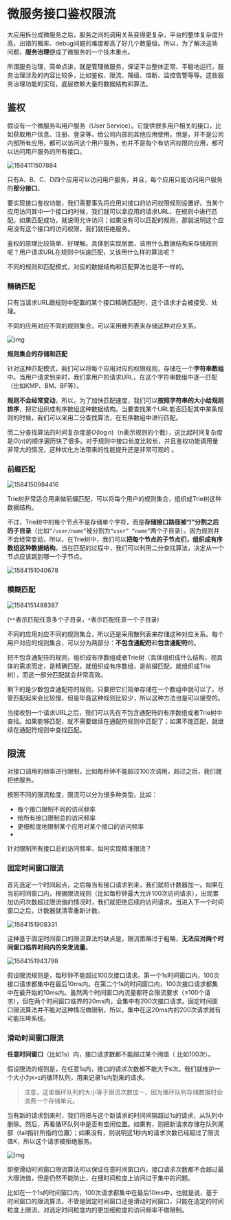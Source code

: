 # 微服务接口鉴权限流

大应用拆分成微服务之后，服务之间的调用关系变得更复杂，平台的整体复杂度升高，出错的概率、debug问题的难度都高了好几个数量级。所以，为了解决这些问题，**服务治理**便成了微服务的一个技术重点。

所谓服务治理，简单点讲，就是管理微服务，保证平台整体正常、平稳地运行。服务治理涉及的内容比较多，比如鉴权、限流、降级、熔断、监控告警等等。这些服务治理功能的实现，底层依赖大量的数据结构和算法。



## 鉴权

假设有一个微服务叫用户服务（User Service）。它提供很多用户相关的接口，比如获取用户信息、注册、登录等，给公司内部的其他应用使用。但是，并不是公司内部所有应用，都可以访问这个用户服务，也并不是每个有访问权限的应用，都可以访问用户服务的所有接口。

![1584111507884](wei-fu-wu-jie-kou-jian-quan-xian-liu.assets/1584111507884.png)

只有A、B、C、D四个应用可以访问用户服务，并且，每个应用只能访问用户服务的**部分接口**。

要实现接口鉴权功能，我们需要事先将应用对接口的访问权限规则设置好。当某个应用访问其中一个接口的时候，我们就可以拿应用的请求URL，在规则中进行匹配。如果匹配成功，就说明允许访问；如果没有可以匹配的规则，那就说明这个应用没有这个接口的访问权限，我们就拒绝服务。

鉴权的原理比较简单、好理解。具体到实现层面，该用什么数据结构来存储规则呢？用户请求URL在规则中快速匹配，又该用什么样的算法呢？

不同的规则和匹配模式，对应的数据结构和匹配算法也是不一样的。

### 精确匹配

只有当请求URL跟规则中配置的某个接口精确匹配时，这个请求才会被接受、处理。

不同的应用对应不同的规则集合，可以采用散列表来存储这种对应关系。

![img](wei-fu-wu-jie-kou-jian-quan-xian-liu.assets/855094-20200120172209012-1520179115.png)



**规则集合的存储和匹配**

针对这种匹配模式，我们可以将每个应用对应的权限规则，存储在一个**字符串数组**中。当用户请求到来时，我们拿用户的请求URL，在这个字符串数组中逐一匹配（比如KMP、BM、BF等）。

**规则不会经常变动**，所以，为了加快匹配速度，我们可以**按照字符串的大小给规则排序**，把它组织成有序数组这种数据结构。当要查找某个URL能否匹配其中某条规则的时候，我们可以采用二分查找算法，在有序数组中进行匹配。

而二分查找算法的时间复杂度是$O(\log n)$（n表示规则的个数），这比起时间复杂度是$O(n)$的顺序遍历快了很多。对于规则中接口长度比较长，并且鉴权功能调用量非常大的情况，这种优化方法带来的性能提升还是非常可观的 。



### 前缀匹配

![1584150984416](wei-fu-wu-jie-kou-jian-quan-xian-liu.assets/1584150984416.png)

Trie树非常适合用来做前缀匹配，可以将每个用户的规则集合，组织成Trie树这种数据结构。

不过，Trie树中的每个节点不是存储单个字符，而是**存储接口路径被“/”分割之后的子目录**（比如`“/user/name”`被分割为`“user” “name”`两个子目录）。因为规则并不会经常变动，所以，在Trie树中，我们可以**把每个节点的子节点们，组织成有序数组这种数据结构**。当在匹配的过程中，我们可以利用二分查找算法，决定从一个节点应该跳到哪一个子节点。

![1584151040678](wei-fu-wu-jie-kou-jian-quan-xian-liu.assets/1584151040678.png)



### 模糊匹配

![1584151488387](wei-fu-wu-jie-kou-jian-quan-xian-liu.assets/1584151488387.png)

(`**`表示匹配任意多个子目录，`*`表示匹配任意一个子目录)

不同的应用对应不同的规则集合，所以还是采用散列表来存储这种对应关系。每个用户对应的规则集合，可以分为两部分：**不包含通配符**和**包含通配符**的。

把不包含通配符的规则，组织成有序数组或者Trie树（具体组织成什么结构，视具体的需求而定，是精确匹配，就组织成有序数组，是前缀匹配，就组织成Trie树），而这一部分匹配就会非常高效。

剩下的是少数包含通配符的规则，只要把它们简单存储在一个数组中就可以了。尽管匹配起来会比较慢，但是毕竟这种规则比较少，所以这种方法也是可以接受的。

当接收到一个请求URL之后，我们可以先在不包含通配符的有序数组或者Trie树中查找。如果能够匹配，就不需要继续在通配符规则中匹配了；如果不能匹配，就继续在通配符规则中查找匹配。





## 限流

对接口调用的频率进行限制，比如每秒钟不能超过100次调用，超过之后，我们就拒绝服务。

按照不同的限流粒度，限流可以分为很多种类型。比如：

- 每个接口限制不同的访问频率
- 给所有接口限制总的访问频率
- 更细粒度地限制某个应用对某个接口的访问频率
- 

针对限制所有接口总的访问频率，如何实现精准限流？

### 固定时间窗口限流

首先选定一个时间起点，之后每当有接口请求到来，我们就将计数器加一。如果在当前时间窗口内，根据限流规则（比如每秒钟最大允许100次访问请求），出现累加访问次数超过限流值的情况时，我们就拒绝后续的访问请求。当进入下一个时间窗口之后，计数器就清零重新计数。

![1584151908331](wei-fu-wu-jie-kou-jian-quan-xian-liu.assets/1584151908331.png)

这种基于固定时间窗口的限流算法的缺点是，限流策略过于粗略，**无法应对两个时间窗口临界时间内的突发流量**。

![1584151943798](wei-fu-wu-jie-kou-jian-quan-xian-liu.assets/1584151943798.png)

假设限流规则是，每秒钟不能超过100次接口请求。第一个1s时间窗口内，100次接口请求都集中在最后10ms内。在第二个1s的时间窗口内，100次接口请求都集中在最开始的10ms内。虽然两个时间窗口内流量都符合限流要求（≤100个请求），但在两个时间窗口临界的20ms内，会集中有200次接口请求。固定时间窗口限流算法并不能对这种情况做限制，所以，集中在这20ms内的200次请求就有可能压垮系统。



### 滑动时间窗口限流

**任意时间窗口**（比如1s）内，接口请求数都不能超过某个阈值（ 比如100次）。

假设限流的规则是，在任意1s内，接口的请求次数都不能大于`K`次。我们就维护一个大小为`K+1`的循环队列，用来记录1s内到来的请求。

> 注意，这里循环队列的大小等于限流次数加一，因为循环队列存储数据时会浪费一个存储单元。

当有新的请求到来时，我们将把与这个新请求的时间间隔超过1s的请求，从队列中删除。然后，再看循环队列中是否有空闲位置。如果有，则把新请求存储在队列尾部（tail指针所指的位置）；如果没有，则说明这1秒内的请求次数已经超过了限流值K，所以这个请求被拒绝服务。

![img](wei-fu-wu-jie-kou-jian-quan-xian-liu.assets/748a2b39a068563d48837677016b8c79.jpg)

即便滑动时间窗口限流算法可以保证任意时间窗口内，接口请求次数都不会超过最大限流值，但是仍然不能防止，在细时间粒度上访问过于集中的问题。

比如在一个1s的时间窗口内，100次请求都集中在最后10ms中，也就是说，基于时间窗口的限流算法，不管是固定时间窗口还是滑动时间窗口，只能在选定的时间粒度上限流，对选定时间粒度内的更加细粒度的访问频率不做限制。



